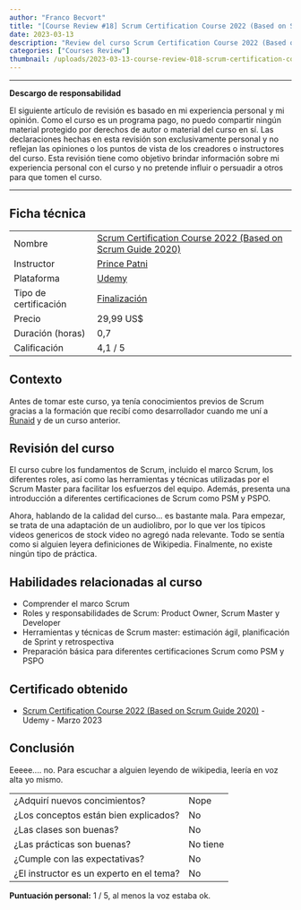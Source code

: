 ```yaml
---
author: "Franco Becvort"
title: "[Course Review #18] Scrum Certification Course 2022 (Based on Scrum Guide 2020)"
date: 2023-03-13
description: "Review del curso Scrum Certification Course 2022 (Based on Scrum Guide 2020)"
categories: ["Courses Review"]
thumbnail: /uploads/2023-03-13-course-review-018-scrum-certification-course/scrum2.png
---
```


---

**Descargo de responsabilidad**

El siguiente artículo de revisión es basado en mi experiencia personal y mi opinión. Como el curso es un programa pago, no puedo compartir ningún material protegido por derechos de autor o material del curso en sí. Las declaraciones hechas en esta revisión son exclusivamente personal y no reflejan las opiniones o los puntos de vista de los creadores o instructores del curso. Esta revisión tiene como objetivo brindar información sobre mi experiencia personal con el curso y no pretende influir o persuadir a otros para que tomen el curso.

---

## Ficha técnica

|                       |                                                                                                                                                                                                                    |
| --------------------- | ------------------------------------------------------------------------------------------------------------------------------------------------------------------------------------------------------------------ |
| Nombre                | [Scrum Certification Course 2022 (Based on Scrum Guide 2020)](https://www.udemy.com/course/scrum-certification-course-based-on-scrum-guide-latest-version/)                                                        |
| Instructor            | [Prince Patni](https://www.linkedin.com/in/prince-patni-284b2428/)                                                                                                                                                 |
| Plataforma            | [Udemy](https://www.udemy.com/)                                                                                                                                                                                    |
| Tipo de certificación | [Finalización](https://support.udemy.com/hc/es/sections/360011037194-Certificados-de-finalizaci%C3%B3n#:~:text=Los%20certificados%20de%20finalizaci%C3%B3n%20sirven,certificados%20no%20tienen%20validez%20legal.) |
| Precio                | 29,99 US$                                                                                                                                                                                                          |
| Duración \(horas\)    | 0,7                                                                                                                                                                                                                |
| Calificación          | 4,1 / 5                                                                                                                                                                                                            |

## Contexto

Antes de tomar este curso, ya tenía conocimientos previos de Scrum gracias a la formación que recibí como desarrollador cuando me uní a [Runaid](https://www.runaid.com.ar/index.php?lenguaje=es) y de un curso anterior.

## Revisión del curso

El curso cubre los fundamentos de Scrum, incluido el marco Scrum, los diferentes roles, así como las herramientas y técnicas utilizadas por el Scrum Master para facilitar los esfuerzos del equipo. Además, presenta una introducción a diferentes certificaciones de Scrum como PSM y PSPO.

Ahora, hablando de la calidad del curso... es bastante mala. Para empezar, se trata de una adaptación de un audiolibro, por lo que ver los típicos videos genericos de stock video no agregó nada relevante. Todo se sentía como si alguien leyera definiciones de Wikipedia. Finalmente, no existe ningún tipo de práctica.

## Habilidades relacionadas al curso

- Comprender el marco Scrum
- Roles y responsabilidades de Scrum: Product Owner, Scrum Master y Developer
- Herramientas y técnicas de Scrum master: estimación ágil, planificación de Sprint y retrospectiva
- Preparación básica para diferentes certificaciones Scrum como PSM y PSPO

## Certificado obtenido

- [Scrum Certification Course 2022 (Based on Scrum Guide 2020)](https://udemy-certificate.s3.amazonaws.com/pdf/UC-956c13b6-d942-46c0-a416-5324a2e5ee00.pdf) - Udemy - Marzo 2023

## Conclusión

Eeeee.... no. Para escuchar a alguien leyendo de wikipedia, leería en voz alta yo mismo.

|                                          |          |
| ---------------------------------------- | -------- |
| ¿Adquirí nuevos concimientos?            | Nope     |
| ¿Los conceptos están bien explicados?    | No       |
| ¿Las clases son buenas?                  | No       |
| ¿Las prácticas son buenas?               | No tiene |
| ¿Cumple con las expectativas?            | No       |
| ¿El instructor es un experto en el tema? | No       |

**Puntuación personal:** 1 / 5, al menos la voz estaba ok.
